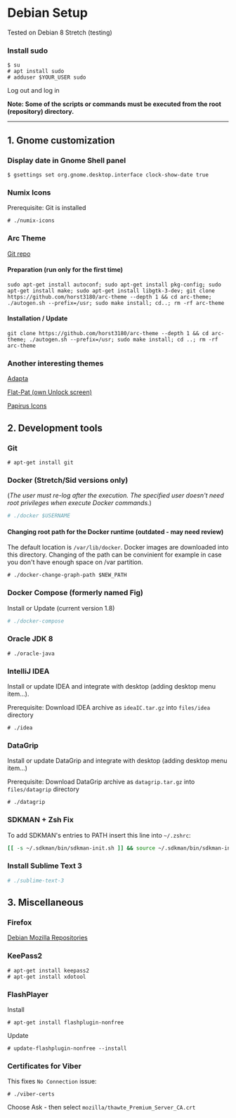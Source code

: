 # Debian Setup
Tested on Debian 8 Stretch (testing)
### Install sudo
```
$ su
# apt install sudo
# adduser $YOUR_USER sudo
```
Log out and log in

**Note: Some of the scripts or commands must be executed from the root (repository) directory.**
***
## 1. Gnome customization
### Display date in Gnome Shell panel
```
$ gsettings set org.gnome.desktop.interface clock-show-date true
```
### Numix Icons
Prerequisite: Git is installed
```
# ./numix-icons
```
### Arc Theme
[Git repo](https://github.com/horst3180/arc-theme)
#### Preparation (run only for the first time)
```
sudo apt-get install autoconf; sudo apt-get install pkg-config; sudo apt-get install make; sudo apt-get install libgtk-3-dev; git clone https://github.com/horst3180/arc-theme --depth 1 && cd arc-theme; ./autogen.sh --prefix=/usr; sudo make install; cd..; rm -rf arc-theme
```
#### Installation / Update
```
git clone https://github.com/horst3180/arc-theme --depth 1 && cd arc-theme; ./autogen.sh --prefix=/usr; sudo make install; cd ..; rm -rf arc-theme
```
### Another interesting themes
[Adapta](https://github.com/tista500/Adapta)

[Flat-Pat (own Unlock screen)](https://github.com/nana-4/Flat-Plat)

[Papirus Icons](https://github.com/PapirusDevelopmentTeam/papirus-icon-theme)
## 2. Development tools
### Git
```
# apt-get install git
```
### Docker (Stretch/Sid versions only)
(*The user must re-log after the execution. The specified user doesn't need root privileges when execute Docker commands.*)
```bash
# ./docker $USERNAME
```
#### Changing root path for the Docker runtime (outdated - may need review)
The default location is `/var/lib/docker`. Docker images are downloaded into this directory. Changing of the path can be convinient for example in case you don't have enough space on /var partition.
```
# ./docker-change-graph-path $NEW_PATH
```
### Docker Compose (formerly named Fig)
Install or Update (current version 1.8)
```bash
# ./docker-compose
```
### Oracle JDK 8
```
# ./oracle-java
```
### IntelliJ IDEA
Install or update IDEA and integrate with desktop (adding desktop menu item...).

Prerequisite: Download IDEA archive as `ideaIC.tar.gz` into `files/idea` directory
```
# ./idea
```
### DataGrip
Install or update DataGrip and integrate with desktop (adding desktop menu item...)

Prerequisite: Download DataGrip archive as `datagrip.tar.gz` into `files/datagrip` directory
```
# ./datagrip
```
### SDKMAN + Zsh Fix
To add SDKMAN's entries to PATH insert this line into `~/.zshrc`:
```bash
[[ -s ~/.sdkman/bin/sdkman-init.sh ]] && source ~/.sdkman/bin/sdkman-init.sh
```
### Install Sublime Text 3
```bash
# ./sublime-text-3
```

## 3. Miscellaneous
### Firefox
[Debian Mozilla Repositories](https://mozilla.debian.net/)
### KeePass2
```
# apt-get install keepass2
# apt-get install xdotool
```
### FlashPlayer
Install
```
# apt-get install flashplugin-nonfree
```
Update
```
# update-flashplugin-nonfree --install
```
### Certificates for Viber
This fixes `No Connection` issue:
```
# ./viber-certs
```
Choose Ask - then select `mozilla/thawte_Premium_Server_CA.crt`

